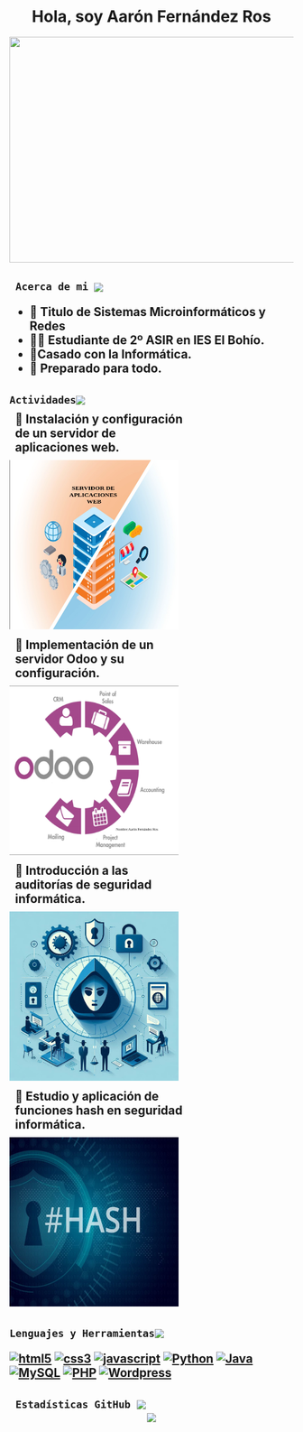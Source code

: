 <!-- Nombre y banner -->
 <h1 align="center">Hola, soy Aarón Fernández Ros</h1>
 <img src=https://i.pinimg.com/originals/e1/7a/b9/e17ab9681bec36303a67cd0e13a7b170.gif width=1000px height=400px style="vertical-align: middle;"></h1>

<!-- Acerda de mi -->
<h2><code> Acerca de mi </code><img src="https://media0.giphy.com/media/v1.Y2lkPTc5MGI3NjExbWhkcm55am51cXRpaXV1ajg1M2RzYmI3a2Y1eHZidWlyZmY5d3J6OSZlcD12MV9pbnRlcm5hbF9naWZfYnlfaWQmY3Q9cw/fH9fGvJBnkdQ1hPqmZ/giphy.webp" height="40px" style="vertical-align: middle;"/>

- 📜 Titulo de Sistemas Microinformáticos y Redes
- 👨‍🎓 Estudiante de 2º ASIR en IES El Bohío.
- 🤵Casado con la Informática.
- 🔋 Preparado para todo.
</h2>
<!-- Actividades -->
<h2><code>Actividades</code><img src="https://media3.giphy.com/media/v1.Y2lkPTc5MGI3NjExemhzcjJ5MmtlY2luazc5d2Fsd210OXlienZmeWM3c2RzNnpndXUwdSZlcD12MV9pbnRlcm5hbF9naWZfYnlfaWQmY3Q9cw/N77HnS6xEYYeagW8BA/giphy.webp" height="40px" style="vertical-align: middle;"/>

  <!-- Actividad 1 -->
  <p style="width: 300px; margin: 10px">📄 Instalación y configuración de un servidor de aplicaciones web.</p>
  <a href="https://github.com/AaronFernandezRos/IAW/blob/main/UT1/Instalaci%C3%B3n%20Servidor%20Aplicaciones%20Web.pdf">
    <img src="media/servidor de aplicaciones web.png" alt="Servicios de Aplicaciones Web" width="300" height="300">
  </a>

  <!-- Actividad 2 -->
  <p style="width: 300px; margin: 10px">📄 Implementación de un servidor Odoo y su configuración.</p>
  <a href="https://github.com/AaronFernandezRos/IAW/blob/main/UT2/Aaron_Fernandez_Ros_IAW_UT1_T0.pdf">
    <img src="media/odoo.png" alt="Servidor Odoo" width="300" height="300">
  </a>

  <!-- Actividad 3 -->
  <p style="width: 300px; margin: 10px">📄 Introducción a las auditorías de seguridad informática.</p>
  <a href="https://github.com/AaronFernandezRos/SAD/blob/main/T1/Aaron_Fernandez_Ros_SAD_UT0_T2.pdf">
    <img src="media/auditorias.png" alt="Auditorías" width="300" height="300">
  </a>

  <!-- Actividad 4 -->
  <p style="width: 300px; margin: 10px">📄 Estudio y aplicación de funciones hash en seguridad informática.</p>
  <a href="https://github.com/AaronFernandezRos/SAD/blob/main/T3/Aaron_Fernandez_Ros_SAD_UT3_T0.pdf">
    <img src="media/hash.png" alt="Hash" width="300" height="300">
  </a>
</div>
</h2>



<!-- Lenguajes y herramientas -->
<h2><code>Lenguajes y Herramientas</code><img src="https://media4.giphy.com/media/v1.Y2lkPTc5MGI3NjExN3k3a3FrMjF3cnh5M3JoMGJ3ODNiMDcycjlodWljeXFxM3ViNDd4ayZlcD12MV9pbnRlcm5hbF9naWZfYnlfaWQmY3Q9cw/uhQuegHFqkVYuFMXMQ/giphy.webp" height="40px" style="vertical-align: middle;"/>

<a href="#"><img src="https://i.pinimg.com/736x/20/d2/e1/20d2e1438ffeb048f0c104a73f074e33.jpg" alt="html5" width="100" height="100"></a>
<a href="#"><img src="https://i.pinimg.com/736x/d5/d7/a7/d5d7a7544152bf71f6ec9d8180c40c0d.jpg" alt="css3" width="100" height="100"></a>
<a href="#"><img src="https://i.pinimg.com/736x/f0/7a/b8/f07ab82763e6fcc464cfcc76a3f9fff5.jpg" alt="javascript" width="100" height="100"></a>
<a href="#"><img src="https://i.pinimg.com/736x/8b/2a/30/8b2a3018f84cf4cc6dcb7659412506d9.jpg" alt="Python" width="100" height="100"></a> 
<a href="#"><img src="https://i.pinimg.com/736x/79/5e/bb/795ebb5f4a470cd7242136237f61fc53.jpg" alt="Java" width="100" height="100"></a>
<a href="#"><img src="https://i.pinimg.com/736x/72/61/22/7261229daa74fd28bfc26fd34c7f2527.jpg" alt="MySQL" width="100" height="100"></a>
<a href="#"><img src="https://i.pinimg.com/736x/21/9b/0d/219b0d9845f62c13d68308559fab955d.jpg" alt="PHP" width="100" height="100"></a> 
<a href="#"><img src="https://i.pinimg.com/736x/1c/8b/46/1c8b46082ffe666e16f3f94b5bbb8b75.jpg" alt="Wordpress" width="100" height="100"></a> 
</h2>

<!-- Estadísticas -->
<h2><code> Estadísticas GitHub </code><img src="https://media3.giphy.com/media/v1.Y2lkPTc5MGI3NjExYjN2eGNoeHNsNTkycW14dzFmbHM3MGJtZW04a2UzZWp6ZnQ1MXh6eiZlcD12MV9pbnRlcm5hbF9naWZfYnlfaWQmY3Q9cw/FjEn2xaiXm5qaOl1Ry/giphy.webp" height="40px" style="vertical-align: middle;"/>
<div align="center"><img src="https://github-readme-stats.vercel.app/api?username=AaronFernandezRos&show_icons=true&count_private=true&hide_border=true"/>
</h2></div>




